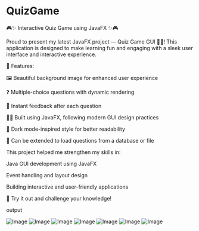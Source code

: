 # QuizGame

🎮✨ Interactive Quiz Game using JavaFX ✨🎮

Proud to present my latest JavaFX project — Quiz Game GUI 🧠💡!
This application is designed to make learning fun and engaging with a sleek user interface and interactive experience.

🔹 Features:

🖼️ Beautiful background image for enhanced user experience

❓ Multiple-choice questions with dynamic rendering

🎯 Instant feedback after each question

🧑‍💻 Built using JavaFX, following modern GUI design practices

🌙 Dark mode-inspired style for better readability

💾 Can be extended to load questions from a database or file

This project helped me strengthen my skills in:

Java GUI development using JavaFX

Event handling and layout design

Building interactive and user-friendly applications

🚀 Try it out and challenge your knowledge!

output

![Image](https://github.com/user-attachments/assets/84e378b6-6334-44c5-b6c3-1f2b155b1d72)
![Image](https://github.com/user-attachments/assets/da858b14-6186-4d0b-af0d-220e79075ed4)
![Image](https://github.com/user-attachments/assets/088f8312-9108-4f19-835d-200c5f8f3ed2)
![Image](https://github.com/user-attachments/assets/db3f32eb-691a-4cfc-9ba0-2da3a4845cf5)
![Image](https://github.com/user-attachments/assets/6002f550-e94b-4444-a62c-d7055cb2c4ed)
![Image](https://github.com/user-attachments/assets/91e46c82-a968-40c3-bf9b-610bc2e4c25f)
![Image](https://github.com/user-attachments/assets/ba7a2c4a-4a32-48bd-94dd-3ad72390bce7)

